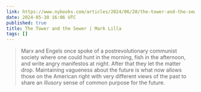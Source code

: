 ```yaml
---
link: https://www.nybooks.com/articles/2024/06/20/the-tower-and-the-sewer-why-liberalism-failed-deneen/
date: 2024-05-30 16:06 UTC
published: true
title: The Tower and the Sewer | Mark Lilla
tags: []
---
```


> Marx and Engels once spoke of a postrevolutionary communist society where one could hunt in the morning, fish in the afternoon, and write angry manifestos at night. After that they let the matter drop. Maintaining vagueness about the future is what now allows those on the American right with very different views of the past to share an illusory sense of common purpose for the future.
